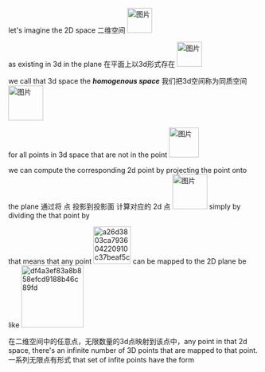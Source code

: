let's imagine the 2D space 二维空间 <img width="50" alt="图片" src="https://user-images.githubusercontent.com/31954987/226625664-50be302d-6206-4510-8abf-cea66d4fc5bd.png">

as existing in 3d in the plane 在平面上以3d形式存在 <img width="50" alt="图片" src="https://user-images.githubusercontent.com/31954987/226649896-50b41bb5-ed2d-4f2b-8a09-69755c27122d.png">

we call that 3d space the ***homogenous space*** 我们把3d空间称为同质空间 <img width="70" alt="图片" src="https://user-images.githubusercontent.com/31954987/226650516-3f387cfd-301b-41ee-a387-4b47cad896aa.png"> 

for all points in 3d space that are not in the point  <img width="60" alt="图片" src="https://user-images.githubusercontent.com/31954987/226649896-50b41bb5-ed2d-4f2b-8a09-69755c27122d.png"> 

we can compute the corresponding 2d point by projecting the point onto the plane 通过将 点 投影到投影面 计算对应的 2d 点 <img width="70" alt="图片" src="https://user-images.githubusercontent.com/31954987/226649896-50b41bb5-ed2d-4f2b-8a09-69755c27122d.png"> simply by dividing the that point by

that means that any point <img width="75" alt="a26d3803ca793604220910c37beaf5c" src="https://github.com/ChenxingWang93/Math/assets/31954987/35d0091f-678d-460d-a168-58e38d7d4635">
can be mapped to the 2D plane be like <img width="125" alt="df4a3ef83a8b858efcd9188b46c89fd" src="https://github.com/ChenxingWang93/Math/assets/31954987/26c0b5d1-611b-4481-85d4-e49005b156da">

在二维空间中的任意点，无限数量的3d点映射到该点中，any point in that 2d space, there's an infinite number of 3D points that are mapped to that point. 一系列无限点有形式 that set of infite points have the form 



